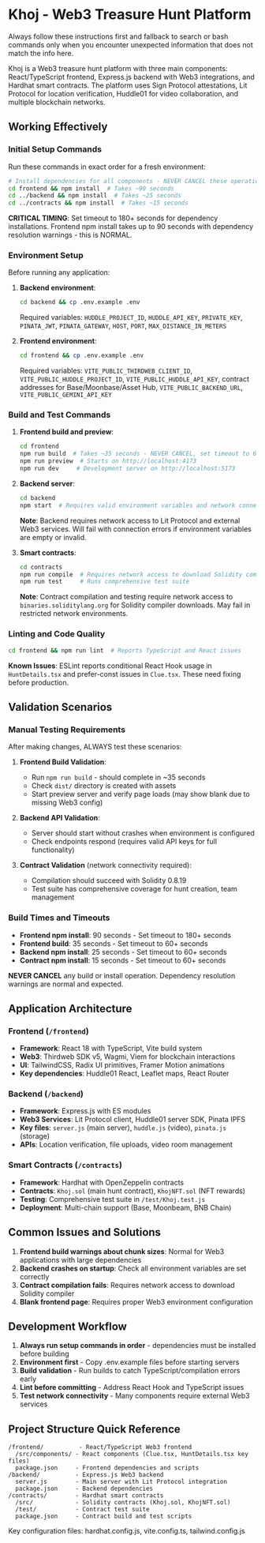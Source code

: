 # Khoj - Web3 Treasure Hunt Platform

Always follow these instructions first and fallback to search or bash commands only when you encounter unexpected information that does not match the info here.

Khoj is a Web3 treasure hunt platform with three main components: React/TypeScript frontend, Express.js backend with Web3 integrations, and Hardhat smart contracts. The platform uses Sign Protocol attestations, Lit Protocol for location verification, Huddle01 for video collaboration, and multiple blockchain networks.

## Working Effectively

### Initial Setup Commands
Run these commands in exact order for a fresh environment:

```bash
# Install dependencies for all components - NEVER CANCEL these operations
cd frontend && npm install  # Takes ~90 seconds
cd ../backend && npm install  # Takes ~25 seconds  
cd ../contracts && npm install  # Takes ~15 seconds
```

**CRITICAL TIMING**: Set timeout to 180+ seconds for dependency installations. Frontend npm install takes up to 90 seconds with dependency resolution warnings - this is NORMAL.

### Environment Setup
Before running any application:

1. **Backend environment**:
   ```bash
   cd backend && cp .env.example .env
   ```
   Required variables: `HUDDLE_PROJECT_ID`, `HUDDLE_API_KEY`, `PRIVATE_KEY`, `PINATA_JWT`, `PINATA_GATEWAY`, `HOST`, `PORT`, `MAX_DISTANCE_IN_METERS`

2. **Frontend environment**:
   ```bash
   cd frontend && cp .env.example .env  
   ```
   Required variables: `VITE_PUBLIC_THIRDWEB_CLIENT_ID`, `VITE_PUBLIC_HUDDLE_PROJECT_ID`, `VITE_PUBLIC_HUDDLE_API_KEY`, contract addresses for Base/Moonbase/Asset Hub, `VITE_PUBLIC_BACKEND_URL`, `VITE_PUBLIC_GEMINI_API_KEY`

### Build and Test Commands

1. **Frontend build and preview**:
   ```bash
   cd frontend
   npm run build  # Takes ~35 seconds - NEVER CANCEL, set timeout to 60+ seconds
   npm run preview  # Starts on http://localhost:4173
   npm run dev     # Development server on http://localhost:5173
   ```

2. **Backend server**:
   ```bash
   cd backend  
   npm start  # Requires valid environment variables and network connectivity
   ```
   **Note**: Backend requires network access to Lit Protocol and external Web3 services. Will fail with connection errors if environment variables are empty or invalid.

3. **Smart contracts**:
   ```bash
   cd contracts
   npm run compile  # Requires network access to download Solidity compiler
   npm run test     # Runs comprehensive test suite
   ```
   **Note**: Contract compilation and testing require network access to `binaries.soliditylang.org` for Solidity compiler downloads. May fail in restricted network environments.

### Linting and Code Quality
```bash
cd frontend && npm run lint  # Reports TypeScript and React issues
```
**Known Issues**: ESLint reports conditional React Hook usage in `HuntDetails.tsx` and prefer-const issues in `Clue.tsx`. These need fixing before production.

## Validation Scenarios

### Manual Testing Requirements
After making changes, ALWAYS test these scenarios:

1. **Frontend Build Validation**:
   - Run `npm run build` - should complete in ~35 seconds
   - Check `dist/` directory is created with assets
   - Start preview server and verify page loads (may show blank due to missing Web3 config)

2. **Backend API Validation**:
   - Server should start without crashes when environment is configured
   - Check endpoints respond (requires valid API keys for full functionality)

3. **Contract Validation** (network connectivity required):
   - Compilation should succeed with Solidity 0.8.19
   - Test suite has comprehensive coverage for hunt creation, team management

### Build Times and Timeouts
- **Frontend npm install**: 90 seconds - Set timeout to 180+ seconds
- **Frontend build**: 35 seconds - Set timeout to 60+ seconds  
- **Backend npm install**: 25 seconds - Set timeout to 60+ seconds
- **Contract npm install**: 15 seconds - Set timeout to 60+ seconds

**NEVER CANCEL** any build or install operation. Dependency resolution warnings are normal and expected.

## Application Architecture

### Frontend (`/frontend`)
- **Framework**: React 18 with TypeScript, Vite build system
- **Web3**: Thirdweb SDK v5, Wagmi, Viem for blockchain interactions
- **UI**: TailwindCSS, Radix UI primitives, Framer Motion animations
- **Key dependencies**: Huddle01 React, Leaflet maps, React Router

### Backend (`/backend`)
- **Framework**: Express.js with ES modules
- **Web3 Services**: Lit Protocol client, Huddle01 server SDK, Pinata IPFS
- **Key files**: `server.js` (main server), `huddle.js` (video), `pinata.js` (storage)
- **APIs**: Location verification, file uploads, video room management

### Smart Contracts (`/contracts`)
- **Framework**: Hardhat with OpenZeppelin contracts  
- **Contracts**: `Khoj.sol` (main hunt contract), `KhojNFT.sol` (NFT rewards)
- **Testing**: Comprehensive test suite in `/test/Khoj.test.js`
- **Deployment**: Multi-chain support (Base, Moonbeam, BNB Chain)

## Common Issues and Solutions

1. **Frontend build warnings about chunk sizes**: Normal for Web3 applications with large dependencies
2. **Backend crashes on startup**: Check all environment variables are set correctly
3. **Contract compilation fails**: Requires network access to download Solidity compiler
4. **Blank frontend page**: Requires proper Web3 environment configuration

## Development Workflow

1. **Always run setup commands in order** - dependencies must be installed before building
2. **Environment first** - Copy .env.example files before starting servers  
3. **Build validation** - Run builds to catch TypeScript/compilation errors early
4. **Lint before committing** - Address React Hook and TypeScript issues
5. **Test network connectivity** - Many components require external Web3 services

## Project Structure Quick Reference

```
/frontend/          - React/TypeScript Web3 frontend
  /src/components/ - React components (Clue.tsx, HuntDetails.tsx key files)
  package.json     - Frontend dependencies and scripts
/backend/          - Express.js Web3 backend
  server.js        - Main server with Lit Protocol integration
  package.json     - Backend dependencies  
/contracts/        - Hardhat smart contracts
  /src/            - Solidity contracts (Khoj.sol, KhojNFT.sol)
  /test/           - Contract test suite
  package.json     - Contract build and test scripts
```

Key configuration files: hardhat.config.js, vite.config.ts, tailwind.config.js